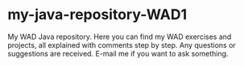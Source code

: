 # my-java-repository-WAD1
My WAD Java repository. Here you can find my WAD exercises and projects, all explained with comments step by step.
Any questions or suggestions are received. E-mail me if you want to ask something.
